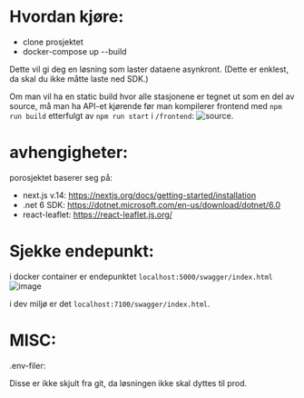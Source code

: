 

# Hvordan kjøre:
- clone prosjektet
- docker-compose up --build

Dette vil gi deg en løsning som laster dataene asynkront. (Dette er enklest, da skal du ikke måtte laste ned SDK.)

Om man vil ha en static build hvor alle stasjonene er tegnet ut som en del av source,
må man ha API-et kjørende før man kompilerer frontend med `npm run build` etterfulgt av `npm run start` i `/frontend`:
![source](https://github.com/KongKvistad/OscarRomeo/assets/42936783/ff8741c4-7807-4ea2-a1e3-c1036fb4c97f).


# avhengigheter: 

porosjektet baserer seg på:
- next.js v.14: https://nextjs.org/docs/getting-started/installation
- .net 6 SDK: https://dotnet.microsoft.com/en-us/download/dotnet/6.0
- react-leaflet: https://react-leaflet.js.org/

# Sjekke endepunkt:
i docker container er endepunktet `localhost:5000/swagger/index.html`
![image](https://github.com/KongKvistad/OscarRomeo/assets/42936783/459977e2-e981-42fa-85c0-1a3b8c50f758)


i dev miljø er det `localhost:7100/swagger/index.html`. 


# MISC:
.env-filer:

Disse er ikke skjult fra git,
da løsningen ikke skal dyttes til prod.
